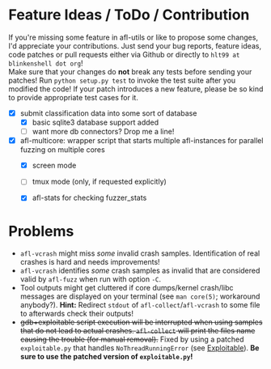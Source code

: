 # Feature Ideas / ToDo / Contribution

If you're missing some feature in afl-utils or like to propose some changes, I'd appreciate
your contributions. Just send your bug reports, feature ideas, code patches or pull requests
either via Github or directly to `hlt99 at blinkenshell dot org`!  
Make sure that your changes do **not** break any tests before sending your patches! Run
`python setup.py test` to invoke the test suite after you modified the code! If your patch
introduces a new feature, please be so kind to provide appropriate test cases for it.

- [x] submit classification data into some sort of database
    - [x] basic sqlite3 database support added
    - [ ] want more db connectors? Drop me a line!
- [x] afl-multicore: wrapper script that starts multiple afl-instances for parallel fuzzing on multiple cores
    - [x] screen mode
    - [ ] tmux mode (only, if requested explicitly)
    - [x] afl-stats for checking fuzzer_stats


# Problems

* `afl-vcrash` might miss *some* invalid crash samples. Identification of real crashes is
  hard and needs improvements!
* `afl-vcrash` identifies *some* crash samples as invalid that are considered valid by
  `afl-fuzz` when run with option `-C`.
* Tool outputs might get cluttered if core dumps/kernel crash/libc messages are displayed on
  your terminal (see `man core(5)`; workaround anybody?).
  **Hint:** Redirect `stdout` of `afl-collect`/`afl-vcrash` to some file to afterwards check
  their outputs!
* ~~gdb+exploitable script execution will be interrupted when using samples that do not lead
  to actual crashes. `afl-collect` will print the files name causing the trouble (for manual
  removal).~~ Fixed by using a patched `exploitable.py` that handles `NoThreadRunningError`
  (see [Exploitable](https://github.com/rc0r/exploitable)). **Be sure to use the patched
  version of `exploitable.py`!**

